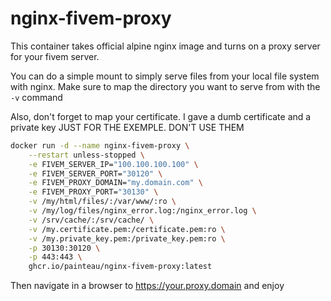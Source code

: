 # nginx-fivem-proxy

This container takes official alpine nginx image and turns on a proxy server for your fivem server.

You can do a simple mount to simply serve files from your local
file system with nginx.  Make sure to map the directory you want to serve from with the
`-v` command

Also, don't forget to map your certificate. I gave a dumb certificate and a private key JUST FOR THE EXEMPLE. DON'T USE THEM

```bash
docker run -d --name nginx-fivem-proxy \
	--restart unless-stopped \
	-e FIVEM_SERVER_IP="100.100.100.100" \
	-e FIVEM_SERVER_PORT="30120" \
	-e FIVEM_PROXY_DOMAIN="my.domain.com" \
	-e FIVEM_PROXY_PORT="30130" \
	-v /my/html/files/:/var/www/:ro \
	-v /my/log/files/nginx_error.log:/nginx_error.log \
	-v /srv/cache/:/srv/cache/ \
	-v /my.certificate.pem:/certificate.pem:ro \
	-v /my.private_key.pem:/private_key.pem:ro \
	-p 30130:30120 \
	-p 443:443 \
	ghcr.io/painteau/nginx-fivem-proxy:latest
```

Then navigate in a browser to https://your.proxy.domain and enjoy
